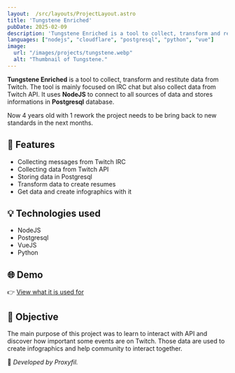 ```yaml
---
layout:  /src/layouts/ProjectLayout.astro
title: 'Tungstene Enriched'
pubDate: 2025-02-09
description: 'Tungstene Enriched is a tool to collect, transform and restitute data from Twitch.'
languages: ["nodejs", "cloudflare", "postgresql", "python", "vue"]
image:
  url: "/images/projects/tungstene.webp"
  alt: "Thumbnail of Tungstene."
--- 
```


**Tungstene Enriched** is a tool to collect, transform and restitute data from Twitch. The tool is mainly focused on IRC chat but also collect data from Twitch API.
It uses **NodeJS** to connect to all sources of data and stores informations in **Postgresql** database.

Now 4 years old with 1 rework the project needs to be bring back to new standards in the next months.

## 🧩 Features

- Collecting messages from Twitch IRC
- Collecting data from Twitch API
- Storing data in Postgresql
- Transform data to create resumes
- Get data and create infographics with it

## 💡 Technologies used

- NodeJS
- Postgresql
- VueJS
- Python

## 🌐 Demo

👉 [View what it is used for](https://x.com/Les_InGdoc/status/1914590807941689346) 

## 🎯 Objective

The main purpose of this project was to learn to interact with API and discover how important some events are on Twitch.
Those data are used to create infographics and help community to interact together.


🚀 *Developed by Proxyfil.*
